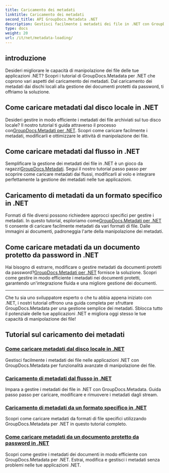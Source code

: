 ```yaml
---
title: Caricamento dei metadati
linktitle: Caricamento dei metadati
second_title: API GroupDocs.Metadata .NET
description: Gestisci facilmente i metadati dei file in .NET con GroupDocs.Metadata. Scopri le tecniche di caricamento, modifica e altro per funzionalità avanzate di manipolazione dei file.
type: docs
weight: 20
url: /it/net/metadata-loading/
---
```

## introduzione

Desideri migliorare le capacità di manipolazione dei file delle tue applicazioni .NET? Scopri i tutorial di GroupDocs.Metadata per .NET che coprono vari aspetti del caricamento dei metadati. Dal caricamento dei metadati dai dischi locali alla gestione dei documenti protetti da password, ti offriamo la soluzione.

## Come caricare metadati dal disco locale in .NET

 Desideri gestire in modo efficiente i metadati dei file archiviati sul tuo disco locale? Il nostro tutorial ti guida attraverso il processo con[GroupDocs.Metadati per .NET](./load-metadata-local-disk/). Scopri come caricare facilmente i metadati, modificarli e ottimizzare le attività di manipolazione dei file.

## Come caricare metadati dal flusso in .NET

 Semplificare la gestione dei metadati dei file in .NET è un gioco da ragazzi[GroupDocs.Metadati](./load-metadata-stream/). Segui il nostro tutorial passo passo per scoprire come caricare metadati dai flussi, modificarli al volo e integrare perfettamente la gestione dei metadati nelle tue applicazioni.

## Caricamento di metadati da un formato specifico in .NET

 Formati di file diversi possono richiedere approcci specifici per gestire i metadati. In questo tutorial, esploriamo come[GroupDocs.Metadati per .NET](./load-metadata-specific-format/) ti consente di caricare facilmente metadati da vari formati di file. Dalle immagini ai documenti, padroneggia l'arte della manipolazione dei metadati.

## Come caricare metadati da un documento protetto da password in .NET

Hai bisogno di estrarre, modificare o gestire metadati da documenti protetti da password?[GroupDocs.Metadati per .NET](./load-metadata-password-protected/) fornisce la soluzione. Scopri come gestire in modo efficiente i metadati nei documenti protetti, garantendo un'integrazione fluida e una migliore gestione dei documenti.

----
Che tu sia uno sviluppatore esperto o che tu abbia appena iniziato con .NET, i nostri tutorial offrono una guida completa per sfruttare GroupDocs.Metadata per una gestione semplice dei metadati. Sblocca tutto il potenziale delle tue applicazioni .NET e migliora oggi stesso le tue capacità di manipolazione dei file!

## Tutorial sul caricamento dei metadati
### [Come caricare metadati dal disco locale in .NET](./load-metadata-local-disk/)
Gestisci facilmente i metadati dei file nelle applicazioni .NET con GroupDocs.Metadata per funzionalità avanzate di manipolazione dei file.
### [Caricamento di metadati dal flusso in .NET](./load-metadata-stream/)
Impara a gestire i metadati dei file in .NET con GroupDocs.Metadata. Guida passo passo per caricare, modificare e rimuovere i metadati dagli stream.
### [Caricamento di metadati da un formato specifico in .NET](./load-metadata-specific-format/)
Scopri come caricare metadati da formati di file specifici utilizzando GroupDocs.Metadata per .NET in questo tutorial completo.
### [Come caricare metadati da un documento protetto da password in .NET](./load-metadata-password-protected/)
Scopri come gestire i metadati dei documenti in modo efficiente con GroupDocs.Metadata per .NET. Estrai, modifica e gestisci i metadati senza problemi nelle tue applicazioni .NET.